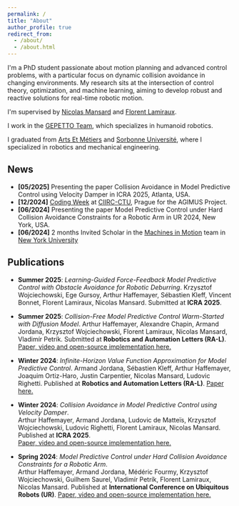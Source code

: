 ```yaml
---
permalink: /
title: "About"
author_profile: true
redirect_from: 
  - /about/
  - /about.html
---
```


I'm a PhD student passionate about motion planning and advanced control problems, with a particular focus on dynamic collision avoidance in changing environments. My research sits at the intersection of control theory, optimization, and machine learning, aiming to develop robust and reactive solutions for real-time robotic motion.

I'm supervised by [Nicolas Mansard](https://scholar.google.fr/citations?user=rq-9xAkAAAAJ&hl=en) and [Florent Lamiraux](https://scholar.google.fr/citations?user=WNlfd2sAAAAJ&hl=fr).

I work in the [GEPETTO Team](https://www.laas.fr/en/teams/gepetto/), which specializes in humanoid robotics.

I graduated from [Arts Et Métiers](https://artsetmetiers.fr/en) and [Sorbonne Université](https://www.sorbonne-universite.fr/en), where I specialized in robotics and mechanical engineering.

## News

- **[05/2025]** Presenting the paper Collision Avoidance in Model Predictive Control using Velocity Damper in ICRA 2025, Atlanta, USA.
- **[12/2024]** [Coding Week](https://www.agimus-project.eu/news-events/news/51-successful-coding-week-at-ciirc-ctu-marks-key-milestone-for-agimus-project) at [CIIRC-CTU](https://www.ciirc.cvut.cz/), Prague for the AGIMUS Project.
- **[06/2024]** Presenting the paper Model Predictive Control under Hard Collision Avoidance Constraints for a Robotic Arm in UR 2024, New York, USA.
- **[06/2024]** 2 months Invited Scholar in the [Machines in Motion](https://www.machinesinmotion.org/) team in [New York University](https://www.nyu.edu/)

## Publications

- **Summer 2025**: *Learning-Guided Force-Feedback Model Predictive Control with Obstacle Avoidance for Robotic Deburring*.
Krzysztof Wojciechowski, Ege Gursoy, Arthur Haffemayer, Sébastien Kleff, Vincent Bonnet, Florent Lamiraux, Nicolas Mansard. Submitted at **ICRA 2025**.

- **Summer 2025**: *Collision-Free Model Predictive Control Warm-Started with Diffusion Model*.
Arthur Haffemayer, Alexandre Chapin, Armand Jordana, Krzysztof Wojciechowski, Florent Lamiraux, Nicolas Mansard, Vladimír Petrík. Submitted at **Robotics and Automation Letters (RA-L)**. [Paper, video and open-source implementation here.](https://ahaffemayer.github.io/slot_attention_diffusion)

- **Winter 2024**: *Infinite-Horizon Value Function Approximation for Model Predictive Control*.
Armand Jordana, Sébastien Kleff, Arthur Haffemayer, Joaquim Ortiz-Haro, Justin Carpentier, Nicolas Mansard, Ludovic Righetti. Published at **Robotics and Automation Letters (RA-L)**. [Paper here.](https://arxiv.org/pdf/2502.06760)

- **Winter 2024**: *Collision Avoidance in Model Predictive Control using Velocity Damper*.  
  Arthur Haffemayer, Armand Jordana, Ludovic de Matteïs, Krzysztof Wojciechowski, Ludovic Righetti, Florent Lamiraux, Nicolas Mansard.  
  Published at **ICRA 2025**.  
  [Paper, video and open-source implementation here.](https://gepettoweb.laas.fr/articles/haffemayer2025.html)

- **Spring 2024**: *Model Predictive Control under Hard Collision Avoidance Constraints for a Robotic Arm*.  
  Arthur Haffemayer, Armand Jordana, Médéric Fourmy, Krzysztof Wojciechowski, Guilhem Saurel, Vladimír Petrík, Florent Lamiraux, Nicolas Mansard. Published at **International Conference on Ubiquitous Robots (UR)**.
  [Paper, video and open-source implementation here.](https://gepettoweb.laas.fr/articles/haffemayer2024.html)
